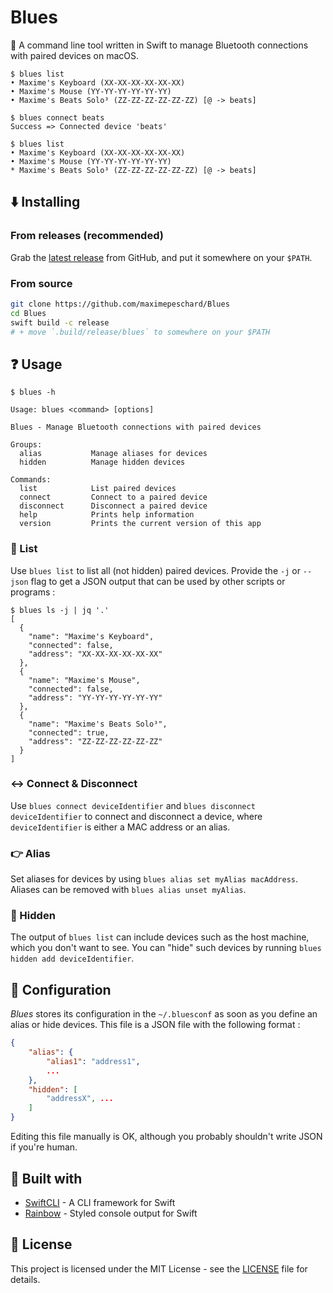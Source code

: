 # Blues

:satellite: A command line tool written in Swift to manage Bluetooth connections with paired devices on macOS.

```
$ blues list
• Maxime's Keyboard (XX-XX-XX-XX-XX-XX)
• Maxime's Mouse (YY-YY-YY-YY-YY-YY)
• Maxime's Beats Solo³ (ZZ-ZZ-ZZ-ZZ-ZZ-ZZ) [@ -> beats]

$ blues connect beats
Success => Connected device 'beats'

$ blues list
• Maxime's Keyboard (XX-XX-XX-XX-XX-XX)
• Maxime's Mouse (YY-YY-YY-YY-YY-YY)
* Maxime's Beats Solo³ (ZZ-ZZ-ZZ-ZZ-ZZ-ZZ) [@ -> beats]
```

## :arrow_down: Installing

### From releases (recommended)

Grab the [latest release](https://github.com/maximepeschard/Blues/releases/latest) from GitHub, and put it somewhere on your `$PATH`.

### From source

```sh
git clone https://github.com/maximepeschard/Blues
cd Blues
swift build -c release
# + move `.build/release/blues` to somewhere on your $PATH
```

## :question: Usage

```
$ blues -h

Usage: blues <command> [options]

Blues - Manage Bluetooth connections with paired devices

Groups:
  alias           Manage aliases for devices
  hidden          Manage hidden devices

Commands:
  list            List paired devices
  connect         Connect to a paired device
  disconnect      Disconnect a paired device
  help            Prints help information
  version         Prints the current version of this app
```

### :scroll: List

Use `blues list` to list all (not hidden) paired devices. Provide the `-j` or `--json` flag to get a JSON output that can be used by other scripts or programs :

```
$ blues ls -j | jq '.'
[
  {
    "name": "Maxime's Keyboard",
    "connected": false,
    "address": "XX-XX-XX-XX-XX-XX"
  },
  {
    "name": "Maxime's Mouse",
    "connected": false,
    "address": "YY-YY-YY-YY-YY-YY"
  },
  {
    "name": "Maxime's Beats Solo³",
    "connected": true,
    "address": "ZZ-ZZ-ZZ-ZZ-ZZ-ZZ"
  }
]
```


### :left_right_arrow: Connect & Disconnect

Use `blues connect deviceIdentifier` and `blues disconnect deviceIdentifier` to connect and disconnect a device, where `deviceIdentifier` is either a MAC address or an alias.

### :point_right: Alias

Set aliases for devices by using `blues alias set myAlias macAddress`. Aliases can be removed with `blues alias unset myAlias`. 

### :ghost: Hidden

The output of `blues list` can include devices such as the host machine, which you don't want to see. You can "hide" such devices by running `blues hidden add deviceIdentifier`.

## :wrench: Configuration

*Blues* stores its configuration in the `~/.bluesconf` as soon as you define an alias or hide devices. This file is a JSON file with the following format :

```json
{
    "alias": {
        "alias1": "address1",
        ...
    },
    "hidden": [
        "addressX", ...
    ]
}
```

Editing this file manually is OK, although you probably shouldn't write JSON if you're human.

## :battery: Built with

* [SwiftCLI](https://github.com/jakeheis/SwiftCLI) - A CLI framework for Swift
* [Rainbow](https://github.com/onevcat/Rainbow) - Styled console output for Swift

## :book: License

This project is licensed under the MIT License - see the [LICENSE](LICENSE) file for details.

